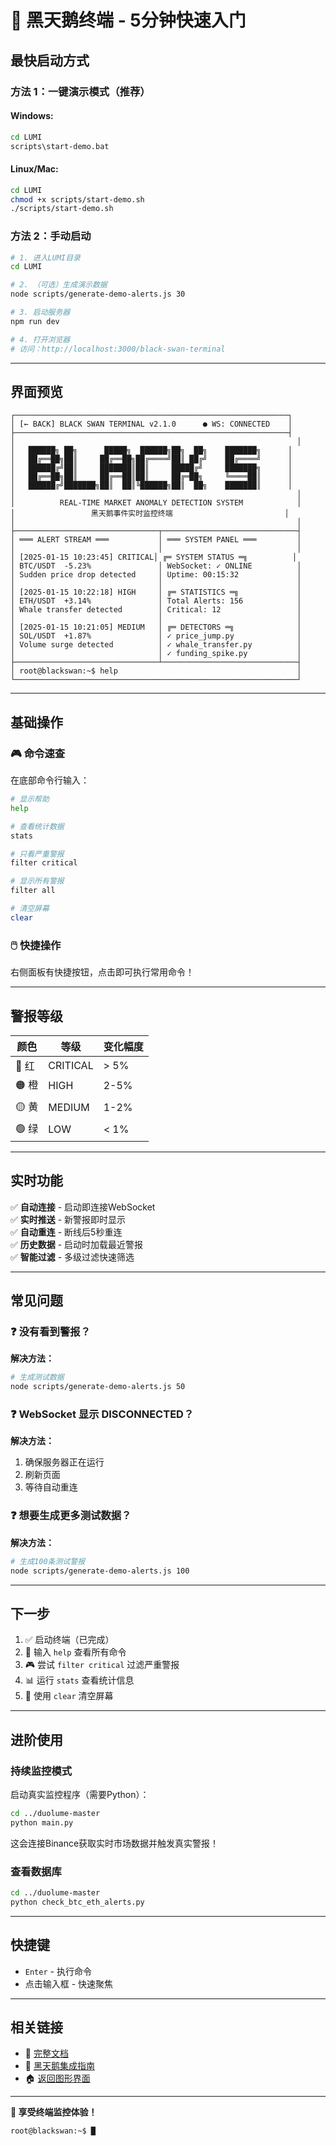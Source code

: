 # 🚀 黑天鹅终端 - 5分钟快速入门

## 最快启动方式

### 方法 1：一键演示模式（推荐）

#### Windows:
```bash
cd LUMI
scripts\start-demo.bat
```

#### Linux/Mac:
```bash
cd LUMI
chmod +x scripts/start-demo.sh
./scripts/start-demo.sh
```

### 方法 2：手动启动

```bash
# 1. 进入LUMI目录
cd LUMI

# 2. （可选）生成演示数据
node scripts/generate-demo-alerts.js 30

# 3. 启动服务器
npm run dev

# 4. 打开浏览器
# 访问：http://localhost:3000/black-swan-terminal
```

---

## 界面预览

```
┌─────────────────────────────────────────────────────────────┐
│ [← BACK] BLACK SWAN TERMINAL v2.1.0      ● WS: CONNECTED    │
├─────────────────────────────────────────────────────────────┤
│                                                               │
│   ██████╗ ██╗      █████╗  ██████╗██╗  ██╗    ███████╗      │
│   ██╔══██╗██║     ██╔══██╗██╔════╝██║ ██╔╝    ██╔════╝      │
│   ██████╔╝██║     ███████║██║     █████╔╝     ███████╗      │
│   ██╔══██╗██║     ██╔══██║██║     ██╔═██╗     ╚════██║      │
│   ██████╔╝███████╗██║  ██║╚██████╗██║  ██╗    ███████║      │
│                                                               │
│          REAL-TIME MARKET ANOMALY DETECTION SYSTEM            │
│                 黑天鹅事件实时监控终端                         │
│                                                               │
├────────────────────────────────┬──────────────────────────────┤
│ ═══ ALERT STREAM ═══           │ ═══ SYSTEM PANEL ═══         │
│                                │                              │
│ [2025-01-15 10:23:45] CRITICAL│ ╔═ SYSTEM STATUS ═╗          │
│ BTC/USDT  -5.23%               │ WebSocket: ✓ ONLINE          │
│ Sudden price drop detected     │ Uptime: 00:15:32             │
│                                │                              │
│ [2025-01-15 10:22:18] HIGH     │ ╔═ STATISTICS ═╗             │
│ ETH/USDT  +3.14%               │ Total Alerts: 156            │
│ Whale transfer detected        │ Critical: 12                 │
│                                │                              │
│ [2025-01-15 10:21:05] MEDIUM   │ ╔═ DETECTORS ═╗              │
│ SOL/USDT  +1.87%               │ ✓ price_jump.py              │
│ Volume surge detected          │ ✓ whale_transfer.py          │
│                                │ ✓ funding_spike.py           │
├────────────────────────────────┴──────────────────────────────┤
│ root@blackswan:~$ help                                        │
└───────────────────────────────────────────────────────────────┘
```

---

## 基础操作

### 🎮 命令速查

在底部命令行输入：

```bash
# 显示帮助
help

# 查看统计数据
stats

# 只看严重警报
filter critical

# 显示所有警报
filter all

# 清空屏幕
clear
```

### 🖱️ 快捷操作

右侧面板有快捷按钮，点击即可执行常用命令！

---

## 警报等级

| 颜色 | 等级 | 变化幅度 |
|------|------|---------|
| 🔴 红 | CRITICAL | > 5% |
| 🟠 橙 | HIGH | 2-5% |
| 🟡 黄 | MEDIUM | 1-2% |
| 🟢 绿 | LOW | < 1% |

---

## 实时功能

✅ **自动连接** - 启动即连接WebSocket  
✅ **实时推送** - 新警报即时显示  
✅ **自动重连** - 断线后5秒重连  
✅ **历史数据** - 启动时加载最近警报  
✅ **智能过滤** - 多级过滤快速筛选  

---

## 常见问题

### ❓ 没有看到警报？

**解决方法：**
```bash
# 生成测试数据
node scripts/generate-demo-alerts.js 50
```

### ❓ WebSocket 显示 DISCONNECTED？

**解决方法：**
1. 确保服务器正在运行
2. 刷新页面
3. 等待自动重连

### ❓ 想要生成更多测试数据？

**解决方法：**
```bash
# 生成100条测试警报
node scripts/generate-demo-alerts.js 100
```

---

## 下一步

1. ✅ 启动终端（已完成）
2. 🎯 输入 `help` 查看所有命令
3. 🎮 尝试 `filter critical` 过滤严重警报
4. 📊 运行 `stats` 查看统计信息
5. 🧹 使用 `clear` 清空屏幕

---

## 进阶使用

### 持续监控模式

启动真实监控程序（需要Python）：

```bash
cd ../duolume-master
python main.py
```

这会连接Binance获取实时市场数据并触发真实警报！

### 查看数据库

```bash
cd ../duolume-master
python check_btc_eth_alerts.py
```

---

## 快捷键

- `Enter` - 执行命令
- 点击输入框 - 快速聚焦

---

## 相关链接

- 📖 [完整文档](./BLACK_SWAN_TERMINAL_README.md)
- 🦢 [黑天鹅集成指南](./BLACK_SWAN_INTEGRATION_GUIDE.md)
- 🏠 [返回图形界面](http://localhost:3000/black-swan)

---

**🎉 享受终端监控体验！**

```bash
root@blackswan:~$ █
```









